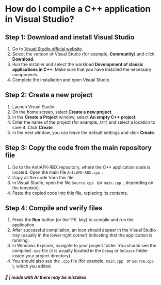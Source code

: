 # How do I compile a C++ application in Visual Studio? 

## Step 1: Download and install Visual Studio

1. Go to [Visual Studio official website](https://visualstudio.microsoft.com/downloads/).
2. Select the version of Visual Studio (for example, **Community**) and click **Download**.
3. Run the installer and select the workload **Development of classic applications in C++**. Make sure that you have installed the necessary components.
4. Complete the installation and open Visual Studio.

## Step 2: Create a new project

1. Launch Visual Studio.
2. On the home screen, select **Create a new project**.
3. In the **Create a Project** window, select **An empty C++ project**.
4. Enter the name of the project (for example, `ATT`) and select a location to save it. Click **Create**.
5. In the next window, you can leave the default settings and click **Create**.

## Step 3: Copy the code from the main repository file

1. Go to the AntiAFK-RBX repository, where the C++ application code is located. Open the main file `AntiAFK-RBX.cpp `. 
2. Copy all the code from this file.
3. In Visual Studio, open the file `Source.cpp ` (or `main.cpp `, depending on the template).
4. Paste the copied code into this file, replacing its contents.

## Step 4: Compile and verify files

1. Press the **Run** button (or the 'F5` key) to compile and run the application.
2. After successful compilation, an icon should appear in the Visual Studio tray (usually in the lower right corner) indicating that the application is running.
3. In Windows Explorer, navigate to your project folder. You should see the compiled `.exe` file (it is usually located in the `Debug` or `Release` folder inside your project directory).
4. You should also see the `.cpp` file (for example, `main.cpp ` or `Source.cpp `), which you edited.




##### 🤖 | made with AI there may be mistakes

